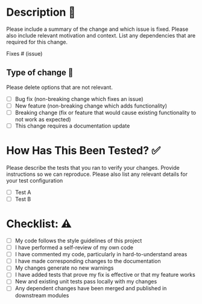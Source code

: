 # Description :notebook:

Please include a summary of the change and which issue is fixed. Please also include relevant motivation and context. List any dependencies that are required for this change.

Fixes # (issue)

## Type of change :book:

Please delete options that are not relevant.

- [ ] Bug fix (non-breaking change which fixes an issue)
- [ ] New feature (non-breaking change which adds functionality)
- [ ] Breaking change (fix or feature that would cause existing functionality to not work as expected)
- [ ] This change requires a documentation update

# How Has This Been Tested? :white_check_mark: 

Please describe the tests that you ran to verify your changes. Provide instructions so we can reproduce. Please also list any relevant details for your test configuration

- [ ] Test A
- [ ] Test B

# Checklist: :warning:

- [ ] My code follows the style guidelines of this project
- [ ] I have performed a self-review of my own code
- [ ] I have commented my code, particularly in hard-to-understand areas
- [ ] I have made corresponding changes to the documentation
- [ ] My changes generate no new warnings
- [ ] I have added tests that prove my fix is effective or that my feature works
- [ ] New and existing unit tests pass locally with my changes
- [ ] Any dependent changes have been merged and published in downstream modules